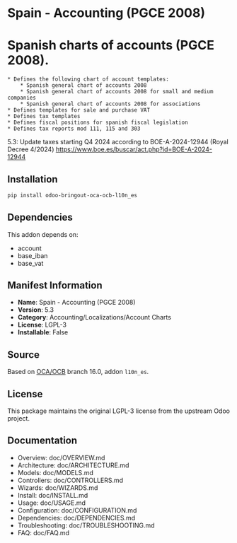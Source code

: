 # Spain - Accounting (PGCE 2008)


Spanish charts of accounts (PGCE 2008).
========================================

    * Defines the following chart of account templates:
        * Spanish general chart of accounts 2008
        * Spanish general chart of accounts 2008 for small and medium companies
        * Spanish general chart of accounts 2008 for associations
    * Defines templates for sale and purchase VAT
    * Defines tax templates
    * Defines fiscal positions for spanish fiscal legislation
    * Defines tax reports mod 111, 115 and 303

5.3: Update taxes starting Q4 2024 according to BOE-A-2024-12944 (Royal Decree 4/2024) https://www.boe.es/buscar/act.php?id=BOE-A-2024-12944


## Installation

```bash
pip install odoo-bringout-oca-ocb-l10n_es
```

## Dependencies

This addon depends on:
- account
- base_iban
- base_vat

## Manifest Information

- **Name**: Spain - Accounting (PGCE 2008)
- **Version**: 5.3
- **Category**: Accounting/Localizations/Account Charts
- **License**: LGPL-3
- **Installable**: False

## Source

Based on [OCA/OCB](https://github.com/OCA/OCB) branch 16.0, addon `l10n_es`.

## License

This package maintains the original LGPL-3 license from the upstream Odoo project.

## Documentation

- Overview: doc/OVERVIEW.md
- Architecture: doc/ARCHITECTURE.md
- Models: doc/MODELS.md
- Controllers: doc/CONTROLLERS.md
- Wizards: doc/WIZARDS.md
- Install: doc/INSTALL.md
- Usage: doc/USAGE.md
- Configuration: doc/CONFIGURATION.md
- Dependencies: doc/DEPENDENCIES.md
- Troubleshooting: doc/TROUBLESHOOTING.md
- FAQ: doc/FAQ.md

